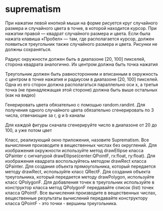 # suprematism
При нажатии левой кнопкой мыши на форме рисуется круг случайного размера и случайного цвета в точке, в которой находится курсор. При нажатии правой — квадрат случайного размера и цвета. Если была нажата клавиша «Пробел» — там, где располагается курсор, должен появиться треугольник также случайного размера и цвета.
Рисунки не должны сохраняться.

Радиус окружности должен быть в диапазоне [20, 100] пикселей, сторона квадрата аналогично. Их центром должна быть точка нажатия

Треугольник должен быть равносторонним и вписанным в окружность с центром в точке нажатия и радиусом в диапазоне [20, 100] пикселей. Одна из его сторон должна располагаться параллельно оси x, а третья точка (не принадлежащая этой стороне) должна быть выше остальных (как на видео)

Генерировать цвета обязательно с помощью random.randint. Для получения одного случайного цвета обязательно сгенерировать по 3 числа, отвечающие за r, g и b каналы

Для каждой фигуры сначала сгенерируйте число в диапазоне от 20 до 100, а уже потом цвет

Класс, реализующий окно приложения, назовите Suprematism.
Все вычисления производите в вещественных числах без округлений.
Для изображения окружности используйте метод drawEllipse класса QPainter с сигнатурой drawEllipse(center:QPointF, rx:float, ry:float).
Для изображения квадрата воспользуйтесь методом drawRect класса QPainter. Для создания объекта прямоугольника, который передается методу drawRect, используйте класс QRectF.
Для создания объекта треугольника, который передается методу drawPolygon, используйте класс QPolygonF. Для добавления точек в треугольник используйте в конструктор класса метод QPolygonF передавайте список (list) точек класса QPointF. Все вычисления производите в вещественных числах, вещественные результаты вычислений передавайте конструктору класса QPointF - это точки - вершины треугольника.
